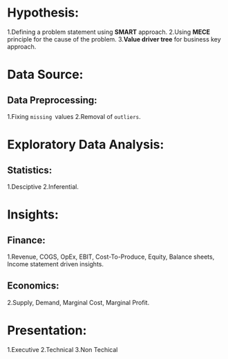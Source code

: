 # Hypothesis:
1.Defining a problem statement using **SMART** approach.
2.Using **MECE** principle for the cause of the problem.
3.**Value driver tree** for business key approach.

# Data Source:
## Data Preprocessing:
1.Fixing `missing `values
2.Removal of `outliers`.

# Exploratory Data Analysis:
## Statistics: 
1.Desciptive
2.Inferential.

# Insights:
## Finance:
1.Revenue, COGS, OpEx, EBIT, Cost-To-Produce, Equity, Balance sheets, Income statement driven insights.
## Economics:
2.Supply, Demand, Marginal Cost, Marginal Profit. 

# Presentation:
1.Executive
2.Technical
3.Non Techical
